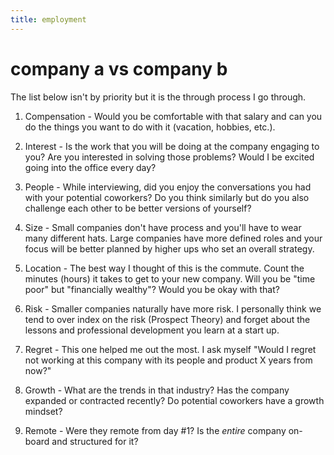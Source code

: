 ```yaml
---
title: employment
---
```


# company a vs company b

The list below isn't by priority but it is the through process I go through.

1. Compensation - Would you be comfortable with that salary and can you do the things you want to do with it (vacation, hobbies, etc.).

2. Interest - Is the work that you will be doing at the company engaging to you? Are you interested in solving those problems? Would I be excited going into the office every day?

3. People - While interviewing, did you enjoy the conversations you had with your potential coworkers? Do you think similarly but do you also challenge each other to be better versions of yourself?

4. Size - Small companies don't have process and you'll have to wear many different hats. Large companies have more defined roles and your focus will be better planned by higher ups who set an overall strategy.

5. Location - The best way I thought of this is the commute. Count the minutes (hours) it takes to get to your new company. Will you be "time poor" but "financially wealthy"? Would you be okay with that?

6. Risk - Smaller companies naturally have more risk. I personally think we tend to over index on the risk (Prospect Theory) and forget about the lessons and professional development you learn at a start up.

7. Regret - This one helped me out the most. I ask myself "Would I regret not working at this company with its people and product X years from now?"

8. Growth - What are the trends in that industry? Has the company expanded or contracted recently? Do potential coworkers have a growth mindset?

9. Remote - Were they remote from day #1? Is the _entire_ company on-board and structured for it?
